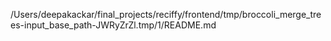 /Users/deepakackar/final_projects/reciffy/frontend/tmp/broccoli_merge_trees-input_base_path-JWRyZrZl.tmp/1/README.md